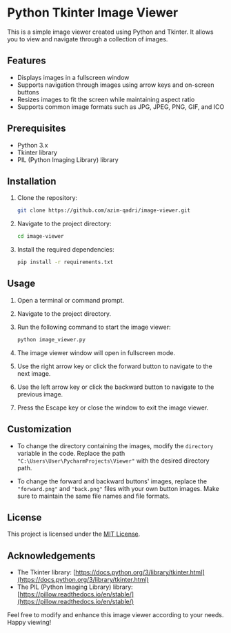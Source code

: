 # Python Tkinter Image Viewer

This is a simple image viewer created using Python and Tkinter. It allows you to view and navigate through a collection of images.

## Features

- Displays images in a fullscreen window
- Supports navigation through images using arrow keys and on-screen buttons
- Resizes images to fit the screen while maintaining aspect ratio
- Supports common image formats such as JPG, JPEG, PNG, GIF, and ICO

## Prerequisites

- Python 3.x
- Tkinter library
- PIL (Python Imaging Library) library

## Installation

1. Clone the repository:

   ```bash
   git clone https://github.com/azim-qadri/image-viewer.git
   ```

2. Navigate to the project directory:

   ```bash
   cd image-viewer
   ```

3. Install the required dependencies:

   ```bash
   pip install -r requirements.txt
   ```

## Usage

1. Open a terminal or command prompt.

2. Navigate to the project directory.

3. Run the following command to start the image viewer:

   ```bash
   python image_viewer.py
   ```

4. The image viewer window will open in fullscreen mode.

5. Use the right arrow key or click the forward button to navigate to the next image.

6. Use the left arrow key or click the backward button to navigate to the previous image.

7. Press the Escape key or close the window to exit the image viewer.

## Customization

- To change the directory containing the images, modify the `directory` variable in the code. Replace the path `"C:\Users\User\PycharmProjects\Viewer"` with the desired directory path.

- To change the forward and backward buttons' images, replace the `"forward.png"` and `"back.png"` files with your own button images. Make sure to maintain the same file names and file formats.

## License

This project is licensed under the [MIT License](LICENSE).

## Acknowledgements

- The Tkinter library: [https://docs.python.org/3/library/tkinter.html](https://docs.python.org/3/library/tkinter.html)
- The PIL (Python Imaging Library) library: [https://pillow.readthedocs.io/en/stable/](https://pillow.readthedocs.io/en/stable/)

Feel free to modify and enhance this image viewer according to your needs. Happy viewing!